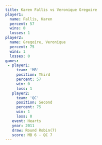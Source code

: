 ```yaml
---
title: Karen Fallis vs Veronique Gregoire
player1:                   
  name: Fallis, Karen      
  percent: 57              
  wins: 0                  
  losses: 1                
player2:                   
  name: Gregoire, Veronique
  percent: 75              
  wins: 1                  
  losses: 0                
games:
 - player1:         
     team: 'MB'     
     position: Third
     percent: 57    
     win: 0         
     loss: 1        
   player2:          
     team: 'QC'      
     position: Second
     percent: 75     
     win: 1          
     loss: 0         
   event: Hearts       
   year: 2011          
   draw: Round Robin(7)
   score: MB 6 - QC 7  
---
```

